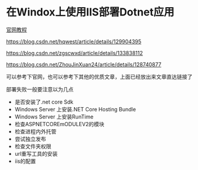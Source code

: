 # 在Windox上使用IIS部署Dotnet应用

[官网教程](https://learn.microsoft.com/zh-cn/aspnet/core/tutorials/publish-to-iis?view=aspnetcore-8.0&tabs=visual-studio)

https://blog.csdn.net/hqwest/article/details/129904395

https://blog.csdn.net/zgscwxd/article/details/133838112

https://blog.csdn.net/ZhouJinXuan24/article/details/128740877

可以参考下官网，也可以参考下其他的优质文章，上面已经放出来文章直达链接了

部署失败一般要注意以为几点
- 是否安装了.net core Sdk
- Windows Server 上安装.NET Core Hosting Bundle
- Windows Server 上安装RunTime
- 检查ASPNETCOREmODULEV2的模块
- 检查进程内外托管
- 尝试独立发布
- 检查文件夹权限
- url重写工具的安装
- iis的配置